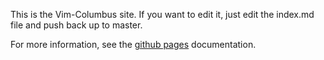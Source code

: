 This is the Vim-Columbus site. If you want to edit it, just edit the index.md
file and push back up to master.

For more information, see the [github pages](http://pages.github.com/)
documentation.
